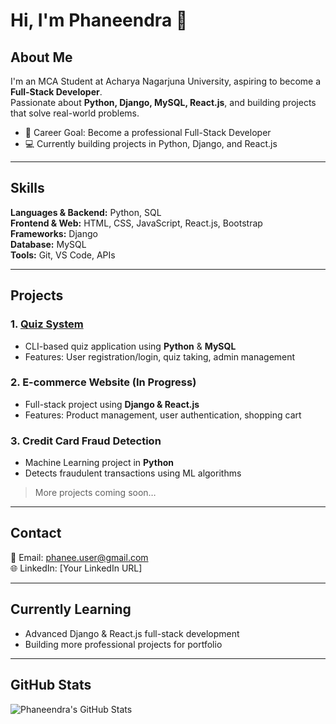 # Hi, I'm Phaneendra 👋

## About Me
I'm an MCA Student at Acharya Nagarjuna University, aspiring to become a **Full-Stack Developer**.  
Passionate about **Python, Django, MySQL, React.js**, and building projects that solve real-world problems.  

- 🎯 Career Goal: Become a professional Full-Stack Developer  
- 💻 Currently building projects in Python, Django, and React.js  

---

## Skills

**Languages & Backend:** Python, SQL  
**Frontend & Web:** HTML, CSS, JavaScript, React.js, Bootstrap  
**Frameworks:** Django  
**Database:** MySQL  
**Tools:** Git, VS Code, APIs  

---

## Projects

### 1. [Quiz System](https://github.com/phanee-user/Quiz_System_uisng_python_and_Mysql)  
- CLI-based quiz application using **Python** & **MySQL**  
- Features: User registration/login, quiz taking, admin management  

### 2. E-commerce Website (In Progress)  
- Full-stack project using **Django & React.js**  
- Features: Product management, user authentication, shopping cart  

### 3. Credit Card Fraud Detection  
- Machine Learning project in **Python**  
- Detects fraudulent transactions using ML algorithms  

> More projects coming soon…  

---

## Contact

📧 Email: phanee.user@gmail.com  
🌐 LinkedIn: [Your LinkedIn URL]  

---

## Currently Learning

- Advanced Django & React.js full-stack development  
- Building more professional projects for portfolio  

---

## GitHub Stats

![Phaneendra's GitHub Stats](https://github-readme-stats.vercel.app/api?username=phanee-user&show_icons=true&theme=radical)
